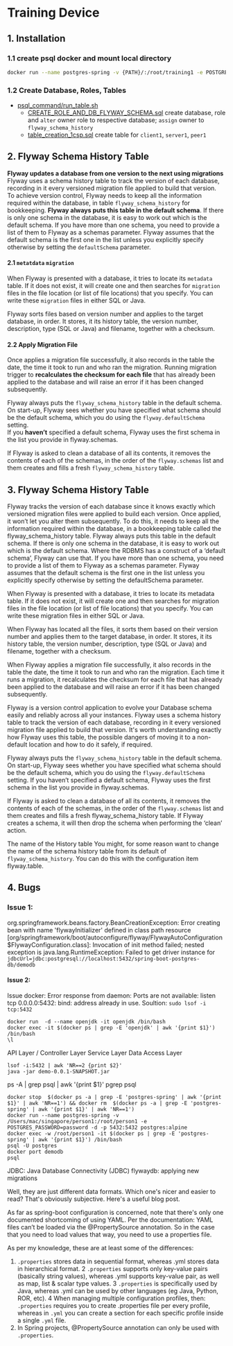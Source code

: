 # Training Device

## 1. Installation
### 1.1 create psql docker and mount local directory
```bash
docker run --name postgres-spring -v {PATH}/:/root/training1 -e POSTGRES_PASSWORD=password -d -p 5432:5432 postgres:alpine`
```


### 1.2 Create Database, Roles, Tables
- [psql_command/run_table.sh](psql_command/run_table.sh) 
   - [CREATE_ROLE_AND_DB_FLYWAY_SCHEMA.sql](psql_command/CREATE_ROLE_AND_DB_FLYWAY_SCHEMA.sh)  create database, role and `alter` owner role to respective database; `assign` owner to `flyway_schema_history`
   - [table_creation_1csp.sql](psql_command/table_creation_1csp.sh) create table for `client1`, `server1`, `peer1`

## 2. Flyway Schema History Table
**Flyway updates a database from one version to the next using migrations**
Flyway uses a schema history table to track the version of each database, recording in it every versioned migration file applied to build that version.   
To achieve version control, Flyway needs to keep all the information required within the database, in table `flyway_schema_history` for bookkeeping.
**Flyway always puts this table in the default schema**. If there is only one schema in the database, it is easy to work out which is the default schema.
If you have more than one schema, you need to provide a list of them to Flyway as a schemas parameter. Flyway assumes that the default schema is the first one in the list unless you explicitly specify otherwise by setting the `defaultSchema` parameter.

#### 2.1 `metatdata` `migration`
When Flyway is presented with a database, it tries to locate its `metadata` table. If it does not exist, it will create one and then searches for `migration` files in the file location (or list of file locations) that you specify.
You can write these `migration` files in either SQL or Java.

Flyway sorts files based on version number and applies to the target database, in order. It stores, it its history table, the version number, description, type (SQL or Java) and filename, together with a checksum.

#### 2.2 Apply Migration File
Once applies a migration file successfully, it also records in the table the date, the time it took to run and who ran the migration. Running migration trigger to **recalculates the checksum for each file** that has already been applied to the database and will raise an error if it has been changed subsequently.


Flyway always puts the `flyway_schema_history` table in the default schema.   
On start-up, Flyway sees whether you have specified what schema should be the default schema, which you do using the `flyway.defaultSchema` setting.   
If you **haven’t** specified a default schema, Flyway uses the first schema in the list you provide in flyway.schemas.

If Flyway is asked to clean a database of all its contents, it removes the contents of each of the schemas, in the order of the `flyway.schemas` list and them creates and fills a fresh `flyway_schema_history` table.



## 3. Flyway Schema History Table
Flyway tracks the version of each database since it knows exactly which versioned migration files were applied to build each version. Once applied, it won’t let you alter them subsequently. To do this, it needs to keep all the information required within the database, in a bookkeeping table called the flyway_schema_history table. Flyway always puts this table in the default schema. If there is only one schema in the database, it is easy to work out which is the default schema. Where the RDBMS has a construct of a ‘default schema’, Flyway can use that. If you have more than one schema, you need to provide a list of them to Flyway as a schemas parameter. Flyway assumes that the default schema is the first one in the list unless you explicitly specify otherwise by setting the defaultSchema parameter.

When Flyway is presented with a database, it tries to locate its metadata table. If it does not exist, it will create one and then searches for migration files in the file location (or list of file locations) that you specify. You can write these migration files in either SQL or Java.

When Flyway has located all the files, it sorts them based on their version number and applies them to the target database, in order. It stores, it its history table, the version number, description, type (SQL or Java) and filename, together with a checksum.

When Flyway applies a migration file successfully, it also records in the table the date, the time it took to run and who ran the migration. Each time it runs a migration, it recalculates the checksum for each file that has already been applied to the database and will raise an error if it has been changed subsequently.



Flyway is a version control application to evolve your Database schema easily and reliably across all your instances.
Flyway uses a schema history table to track the version of each database, recording in it every versioned migration file applied to build that version. 
It's worth understanding exactly how Flyway uses this table, the possible dangers of moving it to a non-default location and how to do it safely, if required.

Flyway always puts the `flyway_schema_history` table in the default schema. 
On start-up, Flyway sees whether you have specified what schema should be the default schema, which you do using the `flyway.defaultSchema` setting. 
If you haven’t specified a default schema, Flyway uses the first schema in the list you provide in flyway.schemas.

If Flyway is asked to clean a database of all its contents, it removes the contents of each of the schemas, in the order of the `flyway.schemas` list and them creates and fills a fresh flyway_schema_history table. 
If Flyway creates a schema, it will then drop the schema when performing the ‘clean’ action.

The name of the History table
You might, for some reason want to change the name of the schema history table from its default of `flyway_schema_history`. You can do this with the configuration item flyway.table.

## 4. Bugs

### Issue 1:

org.springframework.beans.factory.BeanCreationException:
Error creating bean with name 'flywayInitializer' defined in class path resource 
[org/springframework/boot/autoconfigure/flyway/FlywayAutoConfiguration$FlywayConfiguration.class]: Invocation of init method failed; 
nested exception is java.lang.RuntimeException: 
Failed to get driver instance for `jdbcUrl=jdbc:postgresql://localhost:5432/spring-boot-postgres-db/demodb`


#### Issue 2:

Issue docker: Error response from daemon: Ports are not available: listen tcp 0.0.0.0:5432: bind: address already in use.
Soultion: `sudo lsof -i tcp:5432`

```
docker run  -d --name openjdk -it openjdk /bin/bash
docker exec -it $(docker ps | grep -E 'openjdk' | awk '{print $1}') /bin/bash
\l
```
API Layer / Controller Layer
Service Layer
Data Access Layer
```
lsof -i:5432 | awk 'NR==2 {print $2}'
java -jar demo-0.0.1-SNAPSHOT.jar
```
ps -A | grep psql | awk '{print $1}'
pgrep psql

```
docker stop  $(docker ps -a | grep -E 'postgres-spring' | awk '{print $1}' | awk 'NR==1') && docker rm  $(docker ps -a | grep -E 'postgres-spring' | awk '{print $1}' | awk 'NR==1')
docker run --name postgres-spring -v /Users/mac/singapore/person1:/root/person1 -e POSTGRES_PASSWORD=password -d -p 5432:5432 postgres:alpine
docker exec -w /root/person1 -it $(docker ps | grep -E 'postgres-spring' | awk '{print $1}') /bin/bash
psql -U postgres
docker port demodb
psql 
```


JDBC: Java Database Connectivity (JDBC)
flywaydb: applying new migrations

Well, they are just different data formats. Which one's nicer and easier to read? 
That's obviously subjective. Here's a useful blog post.

As far as spring-boot configuration is concerned, 
note that there's only one documented shortcoming of using YAML. Per the documentation:
YAML files can’t be loaded via the @PropertySource annotation. 
So in the case that you need to load values that way,
you need to use a properties file.


As per my knowledge, these are at least some of the differences:

1. `.properties` stores data in sequential format, whereas
.yml stores data in hierarchical format.
2 `.properties` supports only key-value pairs (basically string values), whereas
.yml supports key-value pair, as well as map, list & scalar type values.
3 `.properties` is specifically used by Java, whereas
.yml can be used by other languages (eg Java, Python, ROR, etc).
4 When managing multiple configuration profiles, then:
   `.properties` requires you to create .properties file per every profile, whereas in
`.yml` you can create a section for each specific profile inside a single `.yml` file.
2. In Spring projects, @PropertySource annotation can only be used with `.properties`.
